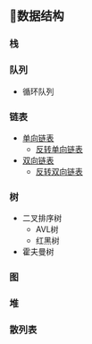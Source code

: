 ﻿## 📐数据结构 
 
### 栈
 
### 队列
+ 循环队列
 
### 链表
+ [单向链表](/Interview-.NET/Entity/Node.cs#L6)
  + [反转单向链表](/Interview-.NET/Subject/数据结构/LinkReverse.cs#L15)
+ [双向链表](/Interview-.NET/Entity/Node.cs#L19)
  + [反转双向链表](/Interview-.NET/Subject/数据结构/LinkReverse.cs#L91)

### 树
+ 二叉排序树 
  + AVL树
  + 红黑树
+ 霍夫曼树

### 图

### 堆

### 散列表
